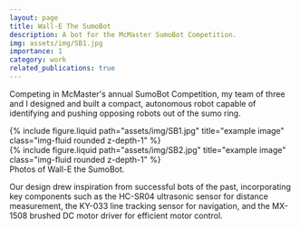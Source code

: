 ```yaml
---
layout: page
title: Wall-E The SumoBot
description: A bot for the McMaster SumoBot Competition. 
img: assets/img/SB1.jpg
importance: 1
category: work
related_publications: true
---
```


Competing in McMaster's annual SumoBot Competition, my team of three and I designed and built a compact, autonomous robot capable of identifying and pushing opposing robots out of the sumo ring.

<div class="row justify-content-sm-center">
    <div class="col-sm-8 mt-3 mt-md-0">
        {% include figure.liquid path="assets/img/SB1.jpg" title="example image" class="img-fluid rounded z-depth-1" %}
    </div>
    <div class="col-sm-4 mt-3 mt-md-0">
        {% include figure.liquid path="assets/img/SB2.jpg" title="example image" class="img-fluid rounded z-depth-1" %}
    </div>
</div>
<div class="caption">
    Photos of Wall-E the SumoBot. 
</div>

Our design drew inspiration from successful bots of the past, incorporating key components such as the HC-SR04 ultrasonic sensor for distance measurement, the KY-033 line tracking sensor for navigation, and the MX-1508 brushed DC motor driver for efficient motor control.

